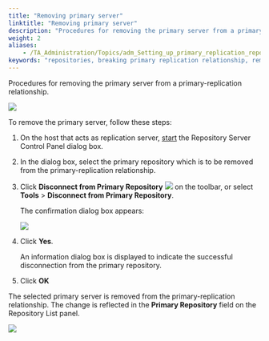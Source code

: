 ```yaml
--- 
title: "Removing primary server"
linktitle: "Removing primary server"
description: "Procedures for removing the primary server from a primary-replication relationship."
weight: 2
aliases: 
    - /TA_Administration/Topics/adm_Setting_up_primary_replication_repository_2.html
keywords: "repositories, breaking primary replication relationship, removing primary server, breaking primary replication relationship, primary repository, removing"
---
```


Procedures for removing the primary server from a primary-replication relationship.

![](/images/TA_Administration/Images/Replication_primary_relationship_3.png)

To remove the primary server, follow these steps:

1.  On the host that acts as replication server, [start](/TA_Administration/Topics/Repo_server_management_launching.html) the Repository Server Control Panel dialog box.

2.  In the dialog box, select the primary repository which is to be removed from the primary-replication relationship.

3.  Click **Disconnect from Primary Repository** ![](/images/TA_Administration/Images/btn_break_primary_server.png) on the toolbar, or select **Tools** \> **Disconnect from Primary Repository**.

    The confirmation dialog box appears:

    ![](/images/TA_Administration/Images/admin_RS_dlg_remove_PrimaryRepo.png)

4.  Click **Yes**.

    An information dialog box is displayed to indicate the successful disconnection from the primary repository.

5.  Click **OK**


The selected primary server is removed from the primary-replication relationship. The change is reflected in the **Primary Repository** field on the Repository List panel.

![](/images/TA_Administration/Images/Replication_primary_relationship_4.png)


